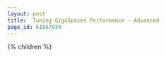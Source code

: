 ```yaml
---
layout: post
title:  Tuning GigaSpaces Performance - Advanced
page_id: 61867034
---
```


{% children %}
